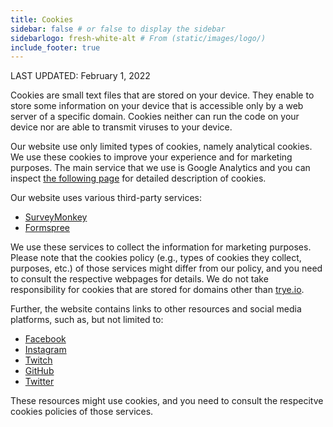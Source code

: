 ```yaml
---
title: Cookies
sidebar: false # or false to display the sidebar
sidebarlogo: fresh-white-alt # From (static/images/logo/)
include_footer: true
---
```


LAST UPDATED: February 1, 2022

Cookies are small text files that are stored on your device. They enable to store some information on your device that is accessible only by a web server of a specific domain. Cookies neither can run the code on your device nor are able to transmit viruses to your device.

Our website use only limited types of cookies, namely analytical cookies. We use these cookies to improve your experience and for marketing purposes. The main service that we use is Google Analytics and you can inspect [the following page](https://developers.google.com/analytics/devguides/collection/analyticsjs/cookie-usage) for detailed description of cookies.

Our website uses various third-party services:

* [SurveyMonkey](https://www.surveymonkey.com)
* [Formspree](https://formspree.io)

We use these services to collect the information for marketing purposes. Please note that the cookies policy (e.g., types of cookies they collect, purposes, etc.) of those services might differ from our policy, and you need to consult the respective webpages for details. We do not take responsibility for cookies that are stored for domains other than [trye.io](https://trye.io).

Further, the website contains links to other resources and social media platforms, such as, but not limited to:

* [Facebook](http://facebook.com/)
* [Instagram](https://www.instagram.com/)
* [Twitch](https://www.twitch.tv/)
* [GitHub](https://github.com/)
* [Twitter](https://twitter.com/)

These resources might use cookies, and you need to consult the respecitve cookies policies of those services. 
